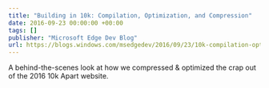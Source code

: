 ```yaml
---
title: "Building in 10k: Compilation, Optimization, and Compression"
date: 2016-09-23 00:00:00 +00:00
tags: []
publisher: "Microsoft Edge Dev Blog"
url: https://blogs.windows.com/msedgedev/2016/09/23/10k-compilation-optimization-compression
---
```


A behind-the-scenes look at how we compressed & optimized the crap out of the 2016 10k Apart website.
